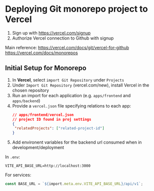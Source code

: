 # Deploying Git monorepo project to Vercel
1. Sign up with https://vercel.com/signup
2. Authorize Vercel connection to Github with signup

Main reference: https://vercel.com/docs/git/vercel-for-github
https://vercel.com/docs/monorepos

## Initial Setup for Monorepo
1. In **Vercel**, select `import Git Repository` under `Projects`
2. Under `Import Git Repository` (vercel.com/new), install Vercel in the chosen repository
3. Run an import for each application (e.g. `apps/frontend` and `apps/backend`)
4. Provide a `vercel.json` file specifying relations to each app:
   ```json
   // apps/frontend/vercel.json
   // project ID found in proj settings
   {
    "relatedProjects": ["related-project-id"]
   }
   ```
5. Add environent variables for the backend url consumed when in development/deployment

In `.env`:
```
VITE_API_BASE_URL=http://localhost:3000
```

For services:
```ts
const BASE_URL = `${import.meta.env.VITE_API_BASE_URL}/api/v1`;
```